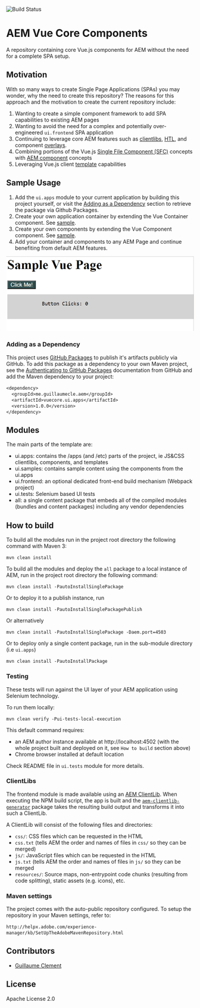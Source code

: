 ![Build Status](https://github.com/GuillaumeCleme/aem-vue-corecomponents/workflows/Build%20and%20Test/badge.svg) 

# AEM Vue Core Components

A repository containing core Vue.js components for AEM without the need for a complete SPA setup.

## Motivation

With so many ways to create Single Page Applications (SPAs) you may wonder, why the need to create this repository? The reasons for this approach and the motivation to create the current repository include:

1. Wanting to create a simple component framework to add SPA capabilities to existing AEM pages
2. Wanting to avoid the need for a complex and potentially over-engineered `ui.frontend` SPA application
3. Continuing to leverage core AEM features such as [clientlibs](https://experienceleague.adobe.com/docs/experience-manager-65/developing/introduction/clientlibs.html?lang=en), [HTL](https://experienceleague.adobe.com/docs/experience-manager-htl/using/getting-started/getting-started.html?lang=en), and component [overlays](https://experienceleague.adobe.com/docs/experience-manager-65/developing/platform/overlays.html?lang=en).
4. Combining portions of the Vue.js [Single File Component (SFC)](https://v3.vuejs.org/guide/single-file-component.html) concepts with [AEM component](https://experienceleague.adobe.com/docs/experience-manager-65/developing/components/developing-components.html?lang=en) concepts
5. Leveraging Vue.js client [template](https://v3.vuejs.org/guide/template-syntax.html) capabilities 

## Sample Usage

1. Add the `ui.apps` module to your current application by building this project yourself, or visit the [Adding as a Dependency](#adding-as-a-dependency) section to retrieve the package via Github Packages.
2. Create your own application container by extending the Vue Container component. See [sample](https://github.com/GuillaumeCleme/aem-vue-corecomponents/tree/master/ui.samples/src/main/content/jcr_root/apps/vuecore-samples/components/sampleapp).
3. Create your own components by extending the Vue Component component. See [sample](https://github.com/GuillaumeCleme/aem-vue-corecomponents/tree/master/ui.samples/src/main/content/jcr_root/apps/vuecore-samples/components/samplebutton).
4. Add your container and components to any AEM Page and continue benefiting from default AEM features.

![Sample Page](.github/assets/sample-interaction.gif)

### Adding as a Dependency
This project uses [GitHub Packages](https://github.com/features/packages) to publish it's artifacts publicly via GitHub. To add this package as a dependency to your own Maven project, see the [Authenticating to GitHub Packages](https://help.github.com/en/packages/using-github-packages-with-your-projects-ecosystem/configuring-apache-maven-for-use-with-github-packages#authenticating-to-github-packages) documentation from GitHub and add the Maven dependency to your project:

```
<dependency>
  <groupId>me.guillaumecle.aem</groupId>
  <artifactId>vuecore.ui.apps</artifactId>
  <version>1.0.0</version>
</dependency>
```
## Modules

The main parts of the template are:

* ui.apps: contains the /apps (and /etc) parts of the project, ie JS&CSS clientlibs, components, and templates
* ui.samples: contains sample content using the components from the ui.apps
* ui.frontend: an optional dedicated front-end build mechanism (Webpack project)
* ui.tests: Selenium based UI tests
* all: a single content package that embeds all of the compiled modules (bundles and content packages) including any vendor dependencies

## How to build

To build all the modules run in the project root directory the following command with Maven 3:

    mvn clean install

To build all the modules and deploy the `all` package to a local instance of AEM, run in the project root directory the following command:

    mvn clean install -PautoInstallSinglePackage

Or to deploy it to a publish instance, run

    mvn clean install -PautoInstallSinglePackagePublish

Or alternatively

    mvn clean install -PautoInstallSinglePackage -Daem.port=4503

Or to deploy only a single content package, run in the sub-module directory (i.e `ui.apps`)

    mvn clean install -PautoInstallPackage

### Testing

These tests will run against the UI layer of your AEM application using Selenium technology. 

To run them locally:

    mvn clean verify -Pui-tests-local-execution

This default command requires:
* an AEM author instance available at http://localhost:4502 (with the whole project built and deployed on it, see `How to build` section above)
* Chrome browser installed at default location

Check README file in `ui.tests` module for more details.

### ClientLibs

The frontend module is made available using an [AEM ClientLib](https://helpx.adobe.com/experience-manager/6-5/sites/developing/using/clientlibs.html). When executing the NPM build script, the app is built and the [`aem-clientlib-generator`](https://github.com/wcm-io-frontend/aem-clientlib-generator) package takes the resulting build output and transforms it into such a ClientLib.

A ClientLib will consist of the following files and directories:

- `css/`: CSS files which can be requested in the HTML
- `css.txt` (tells AEM the order and names of files in `css/` so they can be merged)
- `js/`: JavaScript files which can be requested in the HTML
- `js.txt` (tells AEM the order and names of files in `js/` so they can be merged
- `resources/`: Source maps, non-entrypoint code chunks (resulting from code splitting), static assets (e.g. icons), etc.

### Maven settings

The project comes with the auto-public repository configured. To setup the repository in your Maven settings, refer to:

    http://helpx.adobe.com/experience-manager/kb/SetUpTheAdobeMavenRepository.html

## Contributors
* [Guillaume Clement](https://guillaumecle.me/)

## License
Apache License 2.0   
